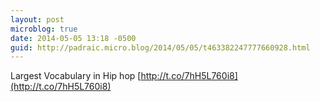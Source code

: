 ```yaml
---
layout: post
microblog: true
date: 2014-05-05 13:18 -0500
guid: http://padraic.micro.blog/2014/05/05/t463382247777660928.html
---
```

Largest Vocabulary in Hip hop [http://t.co/7hH5L760i8](http://t.co/7hH5L760i8)
